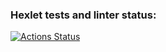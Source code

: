 ### Hexlet tests and linter status:
[![Actions Status](https://github.com/anetnovo/fullstack-javascript-project-46/workflows/hexlet-check/badge.svg)](https://github.com/anetnovo/fullstack-javascript-project-46/actions)